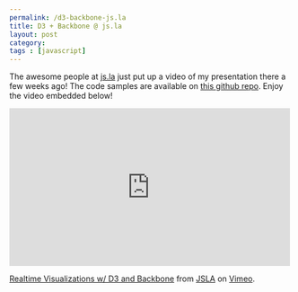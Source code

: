 ```yaml
---
permalink: /d3-backbone-js.la
title: D3 + Backbone @ js.la
layout: post
category: 
tags : [javascript]
---
```


The awesome people at [js.la](http://js.la) just put up a video of my presentation there a few weeks ago! The code samples are available on [this github repo](https://github.com/andrewvc/d3-backbone-presentation). Enjoy the video embedded below!

<iframe src="http://player.vimeo.com/video/45558674" width="500" height="281" frameborder="0" webkitAllowFullScreen mozallowfullscreen allowFullScreen></iframe> <p><a href="http://vimeo.com/45558674">Realtime Visualizations w/ D3 and Backbone</a> from <a href="http://vimeo.com/jsla">JSLA</a> on <a href="http://vimeo.com">Vimeo</a>.</p>